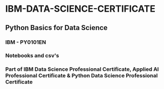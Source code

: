 # IBM-DATA-SCIENCE-CERTIFICATE

## Python Basics for Data Science
### IBM - PY0101EN
### Notebooks and csv's 
### Part of IBM Data Science Professional Certificate, Applied AI Professional Certificate & Python Data Science Professional Certificate
